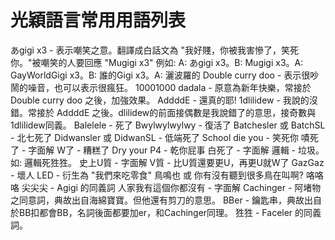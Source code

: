 # 光穎語言常用用語列表
あgigi x3 - 表示嘲笑之意。翻譯成白話文為 "我好賤，你被我害慘了，笑死你。"被嘲笑的人要回應 "Mugigi x3" 例如: A: あgigi x3。B: Mugigi x3。A: GayWorldGigi x3。B: 誰的Gigi x3。A: 灑波羅的
Double curry doo - 表示很吵鬧的噪音，也可以表示很瘋狂。
10001000 dadala - 原意為新年快樂，常接於 Double curry doo 之後，加強效果。
AddddE - 還真的耶!
1dlilidew - 我說的沒錯。常接於 AddddE 之後。dlilidew的前面接偶數是我說錯了的意思，接奇數與1dlilidew同義。
Balelele - 死了
Bwylwylwylwy - 復活了
Batchesler 或 BatchSL - 北七死了
Didwansler 或 DidwanSL - 低端死了
School die you - 笑死你
嘖死了 - 字面解
W了 - 糟糕了
Dry your P4 - 乾你屁事
白死了 - 字面解
邏輯 - 垃圾。如: 邏輯死狌狌。
史上U質 - 字面解
V質 - 比U質還要更U，再更U就W了
GazGaz - 壞人
LED - 衍生為 "我們來吃零食"
鳥鳴也 或 你有沒有聽到很多鳥在叫啊?
咯咯咯 尖尖尖 - Agigi 的同義詞
人家我有這個你都沒有 - 字面解
Cachinger - 阿堵物之同意詞，典故出自海綿寶寶。但他還有剪刀的意思。
BBer - 鑰匙串，典故出自於BB扣都會BB，名詞後面都要加er，和Cachinger同理。
狌狌 - Faceler 的同義詞。
